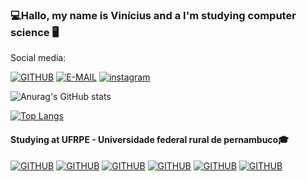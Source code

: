 
### 💻Hallo, my name is Vinícius and a I'm studying computer science 🖥️


Social media:

[![GITHUB](https://img.shields.io/badge/GitHub-100000?style=for-the-badge&logo=github&logoColor=white)](https://github.com/ViniciusBPessoa)
[![E-MAIL](https://img.shields.io/badge/Gmail-D14836?style=for-the-badge&logo=gmail&logoColor=white)](https://mail.google.com/mail/u/0/#inbox?compose=GTvVlcSMTRmXPWcVTZtSdWtzFkkCmqhBHXdMRHlhGdWjhSThhDGbMTzLDRcwhDZmScrxlLXFTfRJH)
[![instagram](https://img.shields.io/badge/Instagram-E4405F?style=for-the-badge&logo=instagram&logoColor=white)](https://www.instagram.com/vinicius_ccbp/)

![Anurag's GitHub stats](https://github-readme-stats.vercel.app/api?username=ViniciusBPessoa&show_icons=true&theme=darcula)

[![Top Langs](https://github-readme-stats.vercel.app/api/top-langs/?username=ViniciusBPessoa&exclude_repo=github-readme-stats,anuraghazra.github.io)](https://github.com/ViniciusBPessoa)



#### Studying at UFRPE - Universidade federal rural de pernambuco🎓

[![GITHUB](	https://img.shields.io/badge/Python-3776AB?style=for-the-badge&logo=python&logoColor=white)](https://github.com/ViniciusBPessoa)
[![GITHUB](https://img.shields.io/badge/C-00599C?style=for-the-badge&logo=c&logoColor=white)](https://github.com/ViniciusBPessoa)
[![GITHUB](	https://img.shields.io/badge/C%2B%2B-00599C?style=for-the-badge&logo=c%2B%2B&logoColor=white)](https://github.com/ViniciusBPessoa)
[![GITHUB](https://img.shields.io/badge/C%23-239120?style=for-the-badge&logo=c-sharp&logoColor=white)](https://github.com/ViniciusBPessoa)
[![GITHUB](https://img.shields.io/badge/Java-ED8B00?style=for-the-badge&logo=java&logoColor=white)](https://github.com/ViniciusBPessoa)
[![GITHUB](https://img.shields.io/badge/Unity-100000?style=for-the-badge&logo=unity&logoColor=white)](https://github.com/ViniciusBPessoa)
